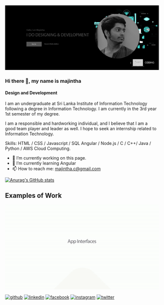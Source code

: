 ![Design and Development](https://github.com/majintha/majintha/blob/master/index_jonias.jpg)

### Hi there 👋, my name is majintha
#### Design and Development

I am an undergraduate at Sri Lanka Institute of Information Technology following a degree in Information Technology. I am currently in the 3rd year 1st semester of my degree. 
 
I am a responsible and hardworking individual, and I believe that I am a good team player and leader as well. I hope to seek an internship related to Information Technology.

Skills: HTML / CSS / Javascript / SQL Angular / Node.js /  C / C++/ Java / Python / AWS Cloud Computing.

- 🔭 I’m currently working on this page. 
- 🌱 I’m currently learning Angular 
- 📫 How to reach me: majintha.c@gmail.com 


[![Anurag's GitHub stats](https://github-readme-stats.vercel.app/api?username=majintha)](https://github.com/anuraghazra/github-readme-stats)

## Examples of Work
<img src="https://github.com/majintha/majintha/blob/master/ezgif.com-gif-maker.gif" width="512" >


[<img src='https://cdn.jsdelivr.net/npm/simple-icons@3.0.1/icons/github.svg' alt='github' height='40'>](https://github.com/majintha)  [<img src='https://cdn.jsdelivr.net/npm/simple-icons@3.0.1/icons/linkedin.svg' alt='linkedin' height='40'>](https://www.linkedin.com/in/majintha-crishan/)  [<img src='https://cdn.jsdelivr.net/npm/simple-icons@3.0.1/icons/facebook.svg' alt='facebook' height='40'>](https://www.facebook.com/majintha.dimithri)  [<img src='https://cdn.jsdelivr.net/npm/simple-icons@3.0.1/icons/instagram.svg' alt='instagram' height='40'>](https://www.instagram.com/__maji_/)  [<img src='https://cdn.jsdelivr.net/npm/simple-icons@3.0.1/icons/twitter.svg' alt='twitter' height='40'>](https://twitter.com/CCrishan) 
